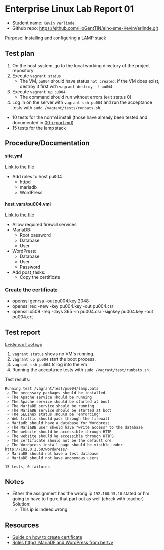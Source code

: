# Enterprise Linux Lab Report 01

- Student name: `Kevin Verlinde`
- Github repo: <https://github.com/HoGentTIN/elnx-sme-KevinVerlinde.git>

Purpose: Installing and configuring a LAMP stack

## Test plan

1. On the host system, go to the local working directory of the project repository
2. Execute `vagrant status`
    - The VM, `pu004` should have status `not created`. If the VM does exist, destroy it first with `vagrant destroy -f pu004`
3. Execute `vagrant up pu004`
    - The command should run without errors (exit status 0)
4. Log in on the server with `vagrant ssh pu004` and run the acceptance tests with `sudo /vagrant/tests/runbats.sh`. 

- 10 tests for the normal install (those have already been tested and documented in [00-report.md](00-report.md))
- 15 tests for the lamp stack

## Procedure/Documentation

#### site.yml

[Link to the file](../ansible/site.yml)

- Add roles to host pu004
  - httpd
  - mariadb
  - WordPress

#### host_vars/pu004.yml

[Link to the file](../ansible/host_vars/pu004.yml)

- Allow required firewall services
- MariaDB:
  - Root password
  - Database
  - User
- WordPress:
  - Database
  - User
  - Password
- Add post_tasks:
  - Copy the certificate

### Create the certificate

- openssl genrsa -out pu004.key 2048 
- openssl req -new -key pu004.key -out pu004.csr
- openssl x509 -req -days 365 -in pu004.csr -signkey pu004.key -out pu004.crt

## Test report

[Evidence Footage](https://www.youtube.com/watch?v=vdz7oEPOWSQ)

1. `vagrant status` shows no VM's running.
2. `vagrant up pu004` start the boot process.  
3. `vagrant ssh pu004` to log into the vm
4. Running the acceptance tests with `sudo /vagrant/test/runbats.sh`

Test results: 
```
Running test /vagrant/test/pu004/lamp.bats
 ✓ The necessary packages should be installed
 ✓ The Apache service should be running
 ✓ The Apache service should be started at boot
 ✓ The MariaDB service should be running
 ✓ The MariaDB service should be started at boot
 ✓ The SELinux status should be ‘enforcing’
 ✓ Web traffic should pass through the firewall
 ✓ Mariadb should have a database for Wordpress
 ✓ The MariaDB user should have "write access" to the database
 ✓ The website should be accessible through HTTP
 ✓ The website should be accessible through HTTPS
 ✓ The certificate should not be the default one
 ✓ The Wordpress install page should be visible under http://192.0.2.50/wordpress/
 ✓ MariaDB should not have a test database
 ✓ MariaDB should not have anonymous users

15 tests, 0 failures
```

## Notes

- Either the assignment has the wrong ip `192.168.15.10` stated or I'm going to have to figure that part out as well (check with teacher) <br> Solution:
  - This ip is indeed wrong


## Resources
- [Guide on how to create certificate](https://wiki.centos.org/HowTos/Https)
- [Roles httpd, MariaDB and WordPress from bertvv](https://galaxy.ansible.com/bertvv/)
